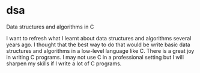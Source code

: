 # dsa
Data structures and algorithms in C

I want to refresh what I learnt about data structures and algorithms several years ago. I thought that the best way to do that would be write basic data structures and 
algorithms in a low-level language like C. There is a great joy in writing C programs. I may not use C in a professional setting but I will sharpen my skills if I write 
a lot of C programs.
